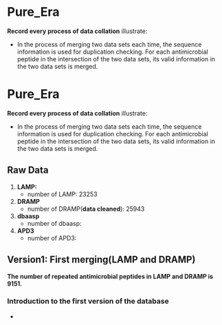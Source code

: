 # Pure_Era
**Record every process of data collation**
illustrate:
- In the process of merging two data sets each time, the sequence information is used for duplication checking. For each antimicrobial peptide in the intersection of the two data sets, its valid information in the two data sets is merged.


# Pure_Era
**Record every process of data collation**
illustrate:
- In the process of merging two data sets each time, the sequence information is used for duplication checking. For each antimicrobial peptide in the intersection of the two data sets, its valid information in the two data sets is merged.

## Raw Data
1. **LAMP:** 
    - number of LAMP: 23253
2. **DRAMP**
    - number of DRAMP(**data cleaned**): 25943
3. **dbaasp**
    - number of dbaasp: 
4. **APD3**
    - number of APD3:

## Version1: First merging(LAMP and DRAMP)
**The number of repeated antimicrobial peptides in LAMP and DRAMP is 9151.**

### Introduction to the first version of the database
- 
